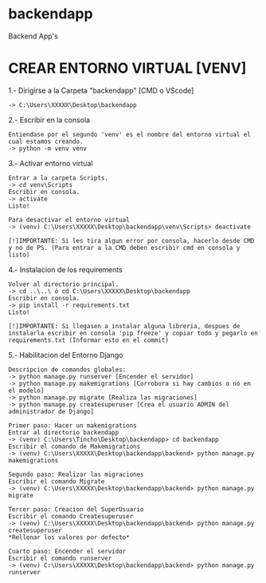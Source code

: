 # backendapp
Backend App's

# CREAR ENTORNO VIRTUAL [VENV]

1.- Dirigirse a la Carpeta "backendapp" [CMD o VScode]
    
    -> C:\Users\XXXXX\Desktop\backendapp
    
2.- Escribir en la consola
    
    Entiendase por el segundo 'venv' es el nombre del entorno virtual el cual estamos creando.
    -> python -m venv venv
    
3.- Activar entorno virtual
    
    Entrar a la carpeta Scripts.
    -> cd venv\Scripts
    Escribir en consola.
    -> activate
    Listo!
    
    Para desactivar el entorno virtual
    -> (venv) C:\Users\XXXXX\Desktop\backendapp\venv\Scripts> deactivate
    
    [!]IMPORTANTE: Si les tira algun error por consola, hacerlo desde CMD y no de PS. (Para entrar a la CMD deben escribir cmd en consola y listo)
 
4.- Instalacion de los requirements
    
    Volver al directorio principal.
    -> cd ..\..\ ó cd C:\Users\XXXXX\Desktop\backendapp
    Escribir en consola.
    -> pip install -r requirements.txt
    Listo! 
    
    [!]IMPORTANTE: Si llegasen a instalar alguna libreria, despues de instalarla escribir en consola 'pip freeze' y copiar todo y pegarlo en requirements.txt (Informar esto en el commit)
    
5.- Habilitacion del Entorno Django
    
    Descripcion de comandos globales:
    -> python manage.py runserver [Encender el servidor]
    -> python manage.py makemigrations [Corrobora si hay cambios o no en el modelo]
    -> python manage.py migrate [Realiza las migraciones]
    -> python manage.py createsuperuser [Crea el usuario ADMIN del administrador de Django]
    
    Primer paso: Hacer un makemigrations 
    Entrar al directorio backendapp
    -> (venv) C:\Users\Tincho\Desktop\backendapp> cd backendapp
    Escribir el comando de Makemigrations
    -> (venv) C:\Users\XXXXX\Desktop\backendapp\backend> python manage.py makemigrations
    
    Segundo paso: Realizar las migraciones
    Escribir el comando Migrate
    -> (venv) C:\Users\XXXXX\Desktop\backendapp\backend> python manage.py migrate
    
    Tercer paso: Creacion del SuperUsuario
    Escribir el comando Createsuperuser
    -> (venv) C:\Users\XXXXX\Desktop\backendapp\backend> python manage.py createsuperuser
    *Rellenar los valores por defecto*
    
    Cuarto paso: Encender el servidor
    Escribir el comando runserver
    -> (venv) C:\Users\XXXXX\Desktop\backendapp\backend> python manage.py runserver
    
